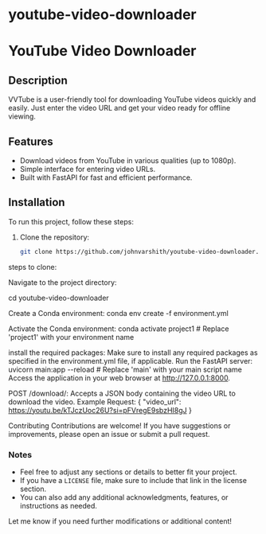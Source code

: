 # youtube-video-downloader
# YouTube Video Downloader

## Description
VVTube is a user-friendly tool for downloading YouTube videos quickly and easily. Just enter the video URL and get your video ready for offline viewing.

## Features
- Download videos from YouTube in various qualities (up to 1080p).
- Simple interface for entering video URLs.
- Built with FastAPI for fast and efficient performance.

## Installation

To run this project, follow these steps:

1. Clone the repository:
   ```bash
   git clone https://github.com/johnvarshith/youtube-video-downloader.git

   
steps to clone:


Navigate to the project directory:

cd youtube-video-downloader


Create a Conda environment:
conda env create -f environment.yml

Activate the Conda environment:
conda activate project1  # Replace 'project1' with your environment name

install the required packages: Make sure to install any required packages as specified in the environment.yml file, if applicable.
Run the FastAPI server:
uvicorn main:app --reload  # Replace 'main' with your main script name
Access the application in your web browser at http://127.0.0.1:8000.


POST /download/: Accepts a JSON body containing the video URL to download the video.
Example Request:
{
  "video_url": https://youtu.be/kTJczUoc26U?si=pFVregE9sbzHI8gJ 
}

Contributing
Contributions are welcome! If you have suggestions or improvements, please open an issue or submit a pull request.


### Notes
- Feel free to adjust any sections or details to better fit your project.
- If you have a `LICENSE` file, make sure to include that link in the license section.
- You can also add any additional acknowledgments, features, or instructions as needed.

Let me know if you need further modifications or additional content!



